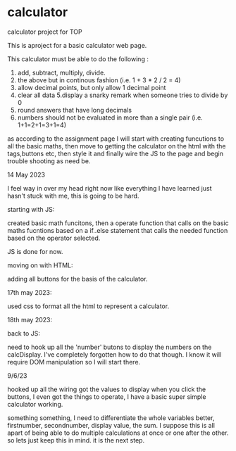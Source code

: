 # calculator
calculator project for TOP

This is  aproject  for a basic calculator web page.

This calculator must be able to do the following :

1. add, subtract, multiply, divide.
2. the above but in continous fashion (i.e. 1 + 3 * 2 / 2 = 4)
3. allow decimal points, but only allow 1 decimal point
4. clear all data
5.display a snarky remark when someone tries to divide by 0
5. round answers that have long decimals
6. numbers should not be evaluated in more than a single pair (i.e. 1+1=2+1=3+1=4)

as according to the assignment page I will start with creating funcutions to all the basic maths, then move to getting the calculator on the html with the tags,buttons etc, then style it and finally wire the JS to the page and begin trouble shooting as need be.

14 May 2023

I feel way in over my head right now like everything I have learned just hasn't stuck with me, this is going to be hard.

starting with JS:

created basic math funcitons, then a operate function that calls on the basic maths fucntions based on a if..else statement that calls the needed function based on the operator selected. 

JS is done for now.

moving on with HTML:

adding all buttons for the basis of the calculator.

17th may 2023:

used css to format all the html to represent a calculator. 

18th may 2023:

back to JS:

need to hook up all the 'number' butons to display the numbers on the calcDisplay. I've completely forgotten how to do that though. I know it will require DOM manipulation so I will start there.

9/6/23

hooked up all the wiring got the values to display when you click the buttons, I even got the things to operate, I have a basic super simple calculator working. 

something something, I need to differentiate the whole variables better, firstnumber, secondnumber, display value, the sum. I suppose this is all apart of being able to do multiple calculations at once or one after the other. so lets just keep this in mind. it is the next step. 